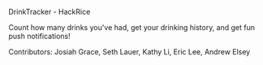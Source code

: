 DrinkTracker - HackRice

Count how many drinks you've had, get your drinking history, and get fun push notifications!

Contributors: Josiah Grace, Seth Lauer, Kathy Li, Eric Lee, Andrew Elsey
